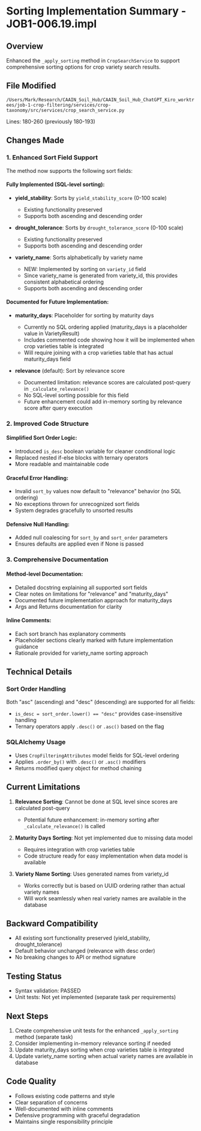 # Sorting Implementation Summary - JOB1-006.19.impl

## Overview
Enhanced the `_apply_sorting` method in `CropSearchService` to support comprehensive sorting options for crop variety search results.

## File Modified
`/Users/Mark/Research/CAAIN_Soil_Hub/CAAIN_Soil_Hub_ChatGPT_Kiro_worktrees/job-1-crop-filtering/services/crop-taxonomy/src/services/crop_search_service.py`

Lines: 180-260 (previously 180-193)

## Changes Made

### 1. Enhanced Sort Field Support
The method now supports the following sort fields:

#### Fully Implemented (SQL-level sorting):
- **yield_stability**: Sorts by `yield_stability_score` (0-100 scale)
  - Existing functionality preserved
  - Supports both ascending and descending order

- **drought_tolerance**: Sorts by `drought_tolerance_score` (0-100 scale)
  - Existing functionality preserved
  - Supports both ascending and descending order

- **variety_name**: Sorts alphabetically by variety name
  - NEW: Implemented by sorting on `variety_id` field
  - Since variety_name is generated from variety_id, this provides consistent alphabetical ordering
  - Supports both ascending and descending order

#### Documented for Future Implementation:
- **maturity_days**: Placeholder for sorting by maturity days
  - Currently no SQL ordering applied (maturity_days is a placeholder value in VarietyResult)
  - Includes commented code showing how it will be implemented when crop varieties table is integrated
  - Will require joining with a crop varieties table that has actual maturity_days field

- **relevance** (default): Sort by relevance score
  - Documented limitation: relevance scores are calculated post-query in `_calculate_relevance()`
  - No SQL-level sorting possible for this field
  - Future enhancement could add in-memory sorting by relevance score after query execution

### 2. Improved Code Structure

#### Simplified Sort Order Logic:
- Introduced `is_desc` boolean variable for cleaner conditional logic
- Replaced nested if-else blocks with ternary operators
- More readable and maintainable code

#### Graceful Error Handling:
- Invalid `sort_by` values now default to "relevance" behavior (no SQL ordering)
- No exceptions thrown for unrecognized sort fields
- System degrades gracefully to unsorted results

#### Defensive Null Handling:
- Added null coalescing for `sort_by` and `sort_order` parameters
- Ensures defaults are applied even if None is passed

### 3. Comprehensive Documentation

#### Method-level Documentation:
- Detailed docstring explaining all supported sort fields
- Clear notes on limitations for "relevance" and "maturity_days"
- Documented future implementation approach for maturity_days
- Args and Returns documentation for clarity

#### Inline Comments:
- Each sort branch has explanatory comments
- Placeholder sections clearly marked with future implementation guidance
- Rationale provided for variety_name sorting approach

## Technical Details

### Sort Order Handling
Both "asc" (ascending) and "desc" (descending) are supported for all fields:
- `is_desc = sort_order.lower() == "desc"` provides case-insensitive handling
- Ternary operators apply `.desc()` or `.asc()` based on the flag

### SQLAlchemy Usage
- Uses `CropFilteringAttributes` model fields for SQL-level ordering
- Applies `.order_by()` with `.desc()` or `.asc()` modifiers
- Returns modified query object for method chaining

## Current Limitations

1. **Relevance Sorting**: Cannot be done at SQL level since scores are calculated post-query
   - Potential future enhancement: in-memory sorting after `_calculate_relevance()` is called

2. **Maturity Days Sorting**: Not yet implemented due to missing data model
   - Requires integration with crop varieties table
   - Code structure ready for easy implementation when data model is available

3. **Variety Name Sorting**: Uses generated names from variety_id
   - Works correctly but is based on UUID ordering rather than actual variety names
   - Will work seamlessly when real variety names are available in the database

## Backward Compatibility
- All existing sort functionality preserved (yield_stability, drought_tolerance)
- Default behavior unchanged (relevance with desc order)
- No breaking changes to API or method signature

## Testing Status
- Syntax validation: PASSED
- Unit tests: Not yet implemented (separate task per requirements)

## Next Steps
1. Create comprehensive unit tests for the enhanced `_apply_sorting` method (separate task)
2. Consider implementing in-memory relevance sorting if needed
3. Update maturity_days sorting when crop varieties table is integrated
4. Update variety_name sorting when actual variety names are available in database

## Code Quality
- Follows existing code patterns and style
- Clear separation of concerns
- Well-documented with inline comments
- Defensive programming with graceful degradation
- Maintains single responsibility principle
